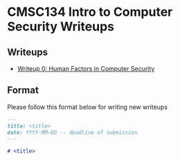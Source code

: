 # CMSC134 Intro to Computer Security Writeups

## Writeups

- [Writeup 0: Human Factors in Computer Security](./Writeup%200/writeup.md)

## Format

Please follow this format below for writing new writeups

```md
---
title: <title>
date: YYYY-MM-DD -- deadline of submission
---

# <title>
```
